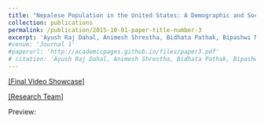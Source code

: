 ```yaml
---
title: "Nepalese Population in the United States: A Demographic and Socio-Economic Analysis"
collection: publications
permalink: /publication/2015-10-01-paper-title-number-3
excerpt: 'Ayush Raj Dahal, Animesh Shrestha, Bidhata Pathak, Bipashwi Nepal, Lalit Yadav (2022).'
#venue: 'Journal 1'
#paperurl: 'http://academicpages.github.io/files/paper3.pdf'
# citation: 'Ayush Raj Dahal, Animesh Shrestha, Bidhata Pathak, Bipashwi Nepal, Lalit Yadav (2022).'
---
```


<a href="https://fb.watch/gh7RGsXom_/" target="_blank">[Final Video Showcase]</a>

<a href="https://www.facebook.com/IncubateNepal/posts/pfbid08wnvR4Qwxyqn7QjwGhSr3cisuecB3DQ9VjrwDKG1u1p45fo9uMgSgtoDrP2z2RcNl" target="_blank">[Research Team]</a>

Preview:

<img src="{{ site.url }}{{ site.baseurl }}/images/apravasi-paper.png" alt="" />
